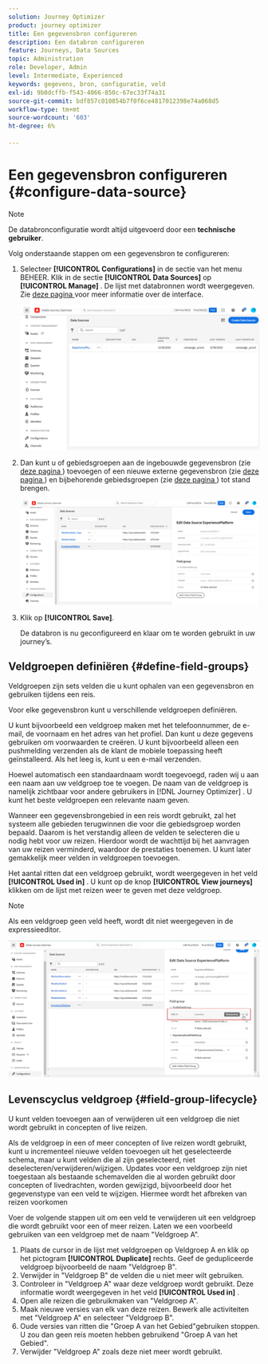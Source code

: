 ```yaml
---
solution: Journey Optimizer
product: journey optimizer
title: Een gegevensbron configureren
description: Een databron configureren
feature: Journeys, Data Sources
topic: Administration
role: Developer, Admin
level: Intermediate, Experienced
keywords: gegevens, bron, configuratie, veld
exl-id: 9b0dcffb-f543-4066-850c-67ec33f74a31
source-git-commit: bdf857c010854b7f0f6ce4817012398e74a068d5
workflow-type: tm+mt
source-wordcount: '603'
ht-degree: 6%

---
```


# Een gegevensbron configureren {#configure-data-source}

>[!NOTE]
>
>De databronconfiguratie wordt altijd uitgevoerd door een **technische gebruiker**.

Volg onderstaande stappen om een gegevensbron te configureren:

1. Selecteer **[!UICONTROL Configurations]** in de sectie van het menu BEHEER. Klik in de sectie **[!UICONTROL Data Sources]** op **[!UICONTROL Manage]** . De lijst met databronnen wordt weergegeven. Zie [ deze pagina ](../start/user-interface.md) voor meer informatie over de interface.

   ![](assets/journey18.png)

1. Dan kunt u of gebiedsgroepen aan de ingebouwde gegevensbron (zie [ deze pagina ](../datasource/adobe-experience-platform-data-source.md)) toevoegen of een nieuwe externe gegevensbron (zie [ deze pagina ](../datasource/external-data-sources.md)) en bijbehorende gebiedsgroepen (zie [ deze pagina ](../datasource/configure-data-sources.md#define-field-groups)) tot stand brengen.

   ![](assets/journey23.png)

1. Klik op **[!UICONTROL Save]**.

   De databron is nu geconfigureerd en klaar om te worden gebruikt in uw journey’s.

## Veldgroepen definiëren {#define-field-groups}

Veldgroepen zijn sets velden die u kunt ophalen van een gegevensbron en gebruiken tijdens een reis.

Voor elke gegevensbron kunt u verschillende veldgroepen definiëren.

U kunt bijvoorbeeld een veldgroep maken met het telefoonnummer, de e-mail, de voornaam en het adres van het profiel. Dan kunt u deze gegevens gebruiken om voorwaarden te creëren. U kunt bijvoorbeeld alleen een pushmelding verzenden als de klant de mobiele toepassing heeft geïnstalleerd. Als het leeg is, kunt u een e-mail verzenden.

Hoewel automatisch een standaardnaam wordt toegevoegd, raden wij u aan een naam aan uw veldgroep toe te voegen. De naam van de veldgroep is namelijk zichtbaar voor andere gebruikers in [!DNL Journey Optimizer] . U kunt het beste veldgroepen een relevante naam geven.

Wanneer een gegevensbrongebied in een reis wordt gebruikt, zal het systeem alle gebieden terugwinnen die voor die gebiedsgroep worden bepaald. Daarom is het verstandig alleen de velden te selecteren die u nodig hebt voor uw reizen. Hierdoor wordt de wachttijd bij het aanvragen van uw reizen verminderd, waardoor de prestaties toenemen. U kunt later gemakkelijk meer velden in veldgroepen toevoegen.

Het aantal ritten dat een veldgroep gebruikt, wordt weergegeven in het veld **[!UICONTROL Used in]** . U kunt op de knop **[!UICONTROL View journeys]** klikken om de lijst met reizen weer te geven met deze veldgroep.

>[!NOTE]
>
>Als een veldgroep geen veld heeft, wordt dit niet weergegeven in de expressieeditor.

![](assets/journey3bis.png)

## Levenscyclus veldgroep {#field-group-lifecycle}

U kunt velden toevoegen aan of verwijderen uit een veldgroep die niet wordt gebruikt in concepten of live reizen.

Als de veldgroep in een of meer concepten of live reizen wordt gebruikt, kunt u incrementeel nieuwe velden toevoegen uit het geselecteerde schema, maar u kunt velden die al zijn geselecteerd, niet deselecteren/verwijderen/wijzigen. Updates voor een veldgroep zijn niet toegestaan als bestaande schemavelden die al worden gebruikt door concepten of livedrachten, worden gewijzigd, bijvoorbeeld door het gegevenstype van een veld te wijzigen. Hiermee wordt het afbreken van reizen voorkomen

Voer de volgende stappen uit om een veld te verwijderen uit een veldgroep die wordt gebruikt voor een of meer reizen. Laten we een voorbeeld gebruiken van een veldgroep met de naam &quot;Veldgroep A&quot;.

1. Plaats de cursor in de lijst met veldgroepen op Veldgroep A en klik op het pictogram **[!UICONTROL Duplicate]** rechts. Geef de gedupliceerde veldgroep bijvoorbeeld de naam &quot;Veldgroep B&quot;.
1. Verwijder in &quot;Veldgroep B&quot; de velden die u niet meer wilt gebruiken.
1. Controleer in &quot;Veldgroep A&quot; waar deze veldgroep wordt gebruikt. Deze informatie wordt weergegeven in het veld **[!UICONTROL Used in]** .
1. Open alle reizen die gebruikmaken van &quot;Veldgroep A&quot;.
1. Maak nieuwe versies van elk van deze reizen. Bewerk alle activiteiten met &quot;Veldgroep A&quot; en selecteer &quot;Veldgroep B&quot;.
1. Oude versies van ritten die &quot;Groep A van het Gebied&quot;gebruiken stoppen. U zou dan geen reis moeten hebben gebruikend &quot;Groep A van het Gebied&quot;.
1. Verwijder &quot;Veldgroep A&quot; zoals deze niet meer wordt gebruikt.
